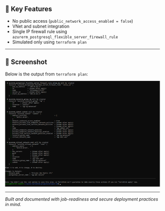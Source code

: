 ## 🔐 Key Features

- No public access (`public_network_access_enabled = false`)
- VNet and subnet integration
- Single IP firewall rule using `azurerm_postgresql_flexible_server_firewall_rule`
- Simulated only using `terraform plan`

---

## 📸 Screenshot

Below is the output from `terraform plan`:

![Terraform Plan Output](./screenshots/terraform-plan.png)

---

*Built and documented with job-readiness and secure deployment practices in mind.*

